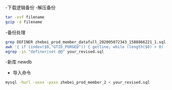 -下载逻辑备份
-解压备份
```bash
tar -xvf filename 
gzip -d filename
```
-备份处理
 ```bash
grep DEFINER zhebei_prod_member_datafull_202005072343_1588866221_1.sql
awk '{ if (index($0,"GTID_PURGED")) { getline; while (length($0) > 0) { getline; } } else { print $0 } }' zhebei_prod_member_datafull_202005072343_1588866221_1.sql | grep -iv 'set @@' > your_revised.sql
egrep -in "definer|set @@" your_revised.sql
```

-新库
newdb

- 导入命令
```bash
mysql -hurl -uxxx -pxxx zhebei_prod_member_2 < your_revised.sql
```

